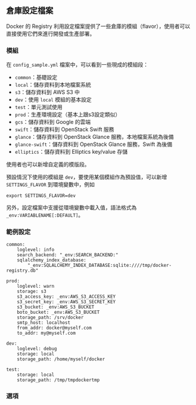 ## 倉庫設定檔案
Docker 的 Registry 利用設定檔案提供了一些倉庫的模組（flavor），使用者可以直接使用它們來進行開發或生產部署。

### 模組
在 `config_sample.yml` 檔案中，可以看到一些現成的模組段：
* `common`：基礎設定
* `local`：儲存資料到本地檔案系統
* `s3`：儲存資料到 AWS S3 中
* `dev`：使用 `local` 模組的基本設定
* `test`：單元測試使用
* `prod`：生產環境設定（基本上跟s3設定類似）
* `gcs`：儲存資料到 Google 的雲端
* `swift`：儲存資料到 OpenStack Swift 服務
* `glance`：儲存資料到 OpenStack Glance 服務，本地檔案系統為後備
* `glance-swift`：儲存資料到 OpenStack Glance 服務，Swift 為後備
* `elliptics`：儲存資料到 Elliptics key/value 存儲

使用者也可以新增自定義的模版段。

預設情況下使用的模組是 `dev`，要使用某個模組作為預設值，可以新增 `SETTINGS_FLAVOR` 到環境變數中，例如
```
export SETTINGS_FLAVOR=dev
```

另外，設定檔案中支援從環境變數中載入值，語法格式為 `_env:VARIABLENAME[:DEFAULT]`。

### 範例設定
```
common:
    loglevel: info
    search_backend: "_env:SEARCH_BACKEND:"
    sqlalchemy_index_database:
        "_env:SQLALCHEMY_INDEX_DATABASE:sqlite:////tmp/docker-registry.db"

prod:
    loglevel: warn
    storage: s3
    s3_access_key: _env:AWS_S3_ACCESS_KEY
    s3_secret_key: _env:AWS_S3_SECRET_KEY
    s3_bucket: _env:AWS_S3_BUCKET
    boto_bucket: _env:AWS_S3_BUCKET
    storage_path: /srv/docker
    smtp_host: localhost
    from_addr: docker@myself.com
    to_addr: my@myself.com

dev:
    loglevel: debug
    storage: local
    storage_path: /home/myself/docker

test:
    storage: local
    storage_path: /tmp/tmpdockertmp
```

### 選項
